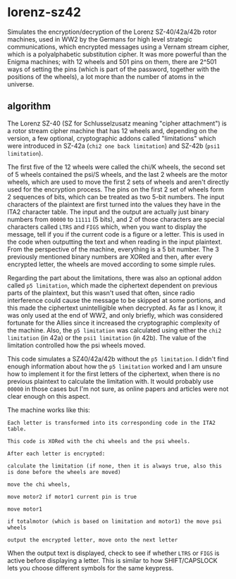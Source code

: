 # lorenz-sz42
Simulates the encryption/decryption of the Lorenz SZ-40/42a/42b rotor machines, used in WW2 by the Germans for high level strategic communications, which encrypted messages using a Vernam stream cipher, which is a polyalphabetic substitution cipher. It was more powerful than the Enigma machines; with 12 wheels and 501 pins on them, there are 2^501 ways of setting the pins (which is part of the password, together with the positions of the wheels), a lot more than the number of atoms in the universe.

## algorithm
The Lorenz SZ-40 (SZ for Schlusselzusatz meaning "cipher attachment") is a rotor stream cipher machine that has 12 wheels and, depending on the version, a few optional, cryptographic addons called "limitations" which were introduced in SZ-42a (`chi2 one back limitation`) and SZ-42b (`psi1 limitation`).

The first five of the 12 wheels were called the chi/K wheels, the second set of 5 wheels contained the psi/S wheels, and the last 2 wheels are the motor wheels, which are used to move the first 2 sets of wheels and aren't directly used for the encryption process. The pins on the first 2 set of wheels form 2 sequences of bits, which can be treated as two 5-bit numbers. The input characters of the plaintext are first turned into the values they have in the ITA2 character table. The input and the output are actually just binary numbers from `00000` to `11111` (5 bits), and 2 of those characters are special characters called `LTRS` and `FIGS` which, when you want to display the message, tell if you if the current code is a figure or a letter. This is used in the code when outputting the text and when reading in the input plaintext. From the perspective of the machine, everything is a 5 bit number. The 3 previously mentioned binary numbers are XORed and then, after every encrypted letter, the wheels are moved according to some simple rules.

Regarding the part about the limitations, there was also an optional addon called `p5 limitation`, which made the ciphertext dependent on previous parts of the plaintext, but this wasn't used that often, since radio interference could cause the message to be skipped at some portions, and this made the ciphertext unintelligible when decrypted. As far as I know, it was only used at the end of WW2, and only briefly, which was considered fortunate for the Allies since it increased the cryptographic complexity of the machine. Also, the `p5 limitation` was calculated using either the `chi2 limitation` (in 42a) or the `psi1 limitation` (in 42b). The value of the limitation controlled how the psi wheels moved.

This code simulates a SZ40/42a/42b without the `p5 limitation`. I didn't find enough information about how the `p5 limitation` worked and I am unsure how to implement it for the first letters of the ciphertext, when there is no previous plaintext to calculate the limitation with. It would probably use `00000` in those cases but I'm not sure, as online papers and articles were not clear enough on this aspect.

The machine works like this:

    Each letter is transformed into its corresponding code in the ITA2 table.

    This code is XORed with the chi wheels and the psi wheels.

    After each letter is encrypted: 

    calculate the limitation (if none, then it is always true, also this is done before the wheels are moved)

    move the chi wheels,

    move motor2 if motor1 current pin is true

    move motor1

    if totalmotor (which is based on limitation and motor1) the move psi wheels

    output the encrypted letter, move onto the next letter

When the output text is displayed, check to see if whether `LTRS` or `FIGS` is active before displaying a letter. This is similar to how SHIFT/CAPSLOCK lets you choose different symbols for the same keypress.

